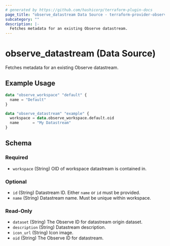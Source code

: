 ```yaml
---
# generated by https://github.com/hashicorp/terraform-plugin-docs
page_title: "observe_datastream Data Source - terraform-provider-observe"
subcategory: ""
description: |-
  Fetches metadata for an existing Observe datastream.
---
```


# observe_datastream (Data Source)

Fetches metadata for an existing Observe datastream.

## Example Usage

```terraform
data "observe_workspace" "default" {
  name = "Default"
}

data "observe_datastream" "example" {
  workspace = data.observe_workspace.default.oid
  name      = "My Datastream"
}
```

<!-- schema generated by tfplugindocs -->
## Schema

### Required

- `workspace` (String) OID of workspace datastream is contained in.

### Optional

- `id` (String) Datastream ID. Either `name` or `id` must be provided.
- `name` (String) Datastream name. Must be unique within workspace.

### Read-Only

- `dataset` (String) The Observe ID for datastream origin dataset.
- `description` (String) Datastream description.
- `icon_url` (String) Icon image.
- `oid` (String) The Observe ID for datastream.
